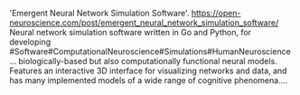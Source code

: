 'Emergent Neural Network Simulation Software'. https://open-neuroscience.com/post/emergent_neural_network_simulation_software/
Neural network simulation software written in Go and Python, for developing  #Software#ComputationalNeuroscience#Simulations#HumanNeuroscience ...
biologically-based but also computationally functional neural models.  Features an interactive 3D interface for visualizing networks and data, and has many implemented models of a wide range of cognitive phenomena....
